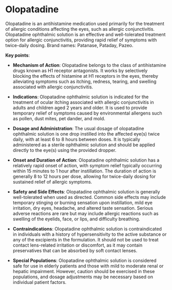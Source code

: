 # Olopatadine

Olopatadine is an antihistamine medication used primarily for the treatment of allergic conditions affecting the eyes, such as allergic conjunctivitis. Olopatadine ophthalmic solution is an effective and well-tolerated treatment option for allergic conjunctivitis, providing rapid relief of symptoms with twice-daily dosing. Brand names: Patanase, Pataday, Pazeo.

**Key points**:

* **Mechanism of Action**: Olopatadine belongs to the class of antihistamine drugs known as H1 receptor antagonists. It works by selectively blocking the effects of histamine at H1 receptors in the eyes, thereby alleviating symptoms such as itching, redness, tearing, and swelling associated with allergic conjunctivitis.

* **Indications**: Olopatadine ophthalmic solution is indicated for the treatment of ocular itching associated with allergic conjunctivitis in adults and children aged 2 years and older. It is used to provide temporary relief of symptoms caused by environmental allergens such as pollen, dust mites, pet dander, and mold.

* **Dosage and Administration**: The usual dosage of olopatadine ophthalmic solution is one drop instilled into the affected eye(s) twice daily, with at least 6 to 8 hours between doses. It is typically administered as a sterile ophthalmic solution and should be applied directly to the eye(s) using the provided dropper.

* **Onset and Duration of Action**: Olopatadine ophthalmic solution has a relatively rapid onset of action, with symptom relief typically occurring within 15 minutes to 1 hour after instillation. The duration of action is generally 8 to 12 hours per dose, allowing for twice-daily dosing for sustained relief of allergic symptoms.

* **Safety and Side Effects**: Olopatadine ophthalmic solution is generally well-tolerated when used as directed. Common side effects may include temporary stinging or burning sensation upon instillation, mild eye irritation, dry eyes, headache, and altered taste sensation. Serious adverse reactions are rare but may include allergic reactions such as swelling of the eyelids, face, or lips, and difficulty breathing.

* **Contraindications**: Olopatadine ophthalmic solution is contraindicated in individuals with a history of hypersensitivity to the active substance or any of the excipients in the formulation. It should not be used to treat contact lens-related irritation or discomfort, as it may contain preservatives that can be absorbed by soft contact lenses.

* **Special Populations**: Olopatadine ophthalmic solution is considered safe for use in elderly patients and those with mild to moderate renal or hepatic impairment. However, caution should be exercised in these populations, and dosage adjustments may be necessary based on individual patient factors.
